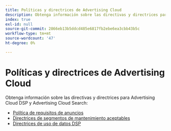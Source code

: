 ```yaml
---
title: Políticas y directrices de Advertising Cloud
description: Obtenga información sobre las directivas y directrices para Advertising Cloud DSP y Advertising Cloud Search.
index: true
exl-id: null
source-git-commit: 2866eb13b5ddcd485e6817fb2ebe6ea3cbb43b5c
workflow-type: tm+mt
source-wordcount: '47'
ht-degree: 0%

---
```


# Políticas y directrices de Advertising Cloud

Obtenga información sobre las directivas y directrices para Advertising Cloud DSP y Advertising Cloud Search:

* [Política de requisitos de anuncios](/help/policies/ad-requirements-policy.md)
* [Directrices de segmentos de mantenimiento aceptables](/help/policies/health-segment-guidelines.md)
* [Directrices de uso de datos DSP](/help/policies/data-usage-guidelines.md)
